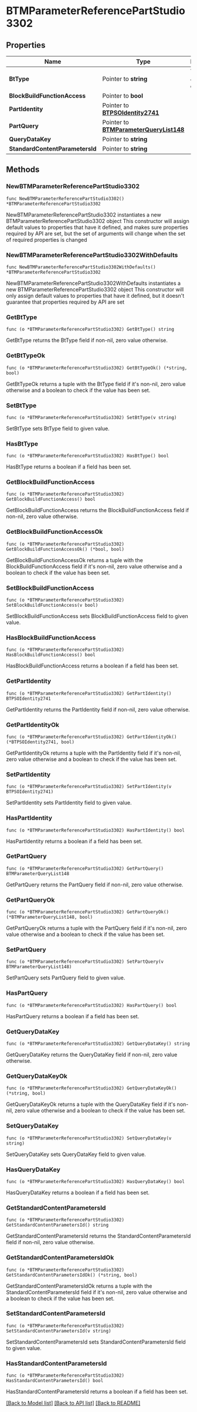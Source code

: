 # BTMParameterReferencePartStudio3302

## Properties

Name | Type | Description | Notes
------------ | ------------- | ------------- | -------------
**BtType** | Pointer to **string** | Type of JSON object. | [optional] 
**BlockBuildFunctionAccess** | Pointer to **bool** |  | [optional] 
**PartIdentity** | Pointer to [**BTPSOIdentity2741**](BTPSOIdentity2741.md) |  | [optional] 
**PartQuery** | Pointer to [**BTMParameterQueryList148**](BTMParameterQueryList148.md) |  | [optional] 
**QueryDataKey** | Pointer to **string** |  | [optional] 
**StandardContentParametersId** | Pointer to **string** |  | [optional] 

## Methods

### NewBTMParameterReferencePartStudio3302

`func NewBTMParameterReferencePartStudio3302() *BTMParameterReferencePartStudio3302`

NewBTMParameterReferencePartStudio3302 instantiates a new BTMParameterReferencePartStudio3302 object
This constructor will assign default values to properties that have it defined,
and makes sure properties required by API are set, but the set of arguments
will change when the set of required properties is changed

### NewBTMParameterReferencePartStudio3302WithDefaults

`func NewBTMParameterReferencePartStudio3302WithDefaults() *BTMParameterReferencePartStudio3302`

NewBTMParameterReferencePartStudio3302WithDefaults instantiates a new BTMParameterReferencePartStudio3302 object
This constructor will only assign default values to properties that have it defined,
but it doesn't guarantee that properties required by API are set

### GetBtType

`func (o *BTMParameterReferencePartStudio3302) GetBtType() string`

GetBtType returns the BtType field if non-nil, zero value otherwise.

### GetBtTypeOk

`func (o *BTMParameterReferencePartStudio3302) GetBtTypeOk() (*string, bool)`

GetBtTypeOk returns a tuple with the BtType field if it's non-nil, zero value otherwise
and a boolean to check if the value has been set.

### SetBtType

`func (o *BTMParameterReferencePartStudio3302) SetBtType(v string)`

SetBtType sets BtType field to given value.

### HasBtType

`func (o *BTMParameterReferencePartStudio3302) HasBtType() bool`

HasBtType returns a boolean if a field has been set.

### GetBlockBuildFunctionAccess

`func (o *BTMParameterReferencePartStudio3302) GetBlockBuildFunctionAccess() bool`

GetBlockBuildFunctionAccess returns the BlockBuildFunctionAccess field if non-nil, zero value otherwise.

### GetBlockBuildFunctionAccessOk

`func (o *BTMParameterReferencePartStudio3302) GetBlockBuildFunctionAccessOk() (*bool, bool)`

GetBlockBuildFunctionAccessOk returns a tuple with the BlockBuildFunctionAccess field if it's non-nil, zero value otherwise
and a boolean to check if the value has been set.

### SetBlockBuildFunctionAccess

`func (o *BTMParameterReferencePartStudio3302) SetBlockBuildFunctionAccess(v bool)`

SetBlockBuildFunctionAccess sets BlockBuildFunctionAccess field to given value.

### HasBlockBuildFunctionAccess

`func (o *BTMParameterReferencePartStudio3302) HasBlockBuildFunctionAccess() bool`

HasBlockBuildFunctionAccess returns a boolean if a field has been set.

### GetPartIdentity

`func (o *BTMParameterReferencePartStudio3302) GetPartIdentity() BTPSOIdentity2741`

GetPartIdentity returns the PartIdentity field if non-nil, zero value otherwise.

### GetPartIdentityOk

`func (o *BTMParameterReferencePartStudio3302) GetPartIdentityOk() (*BTPSOIdentity2741, bool)`

GetPartIdentityOk returns a tuple with the PartIdentity field if it's non-nil, zero value otherwise
and a boolean to check if the value has been set.

### SetPartIdentity

`func (o *BTMParameterReferencePartStudio3302) SetPartIdentity(v BTPSOIdentity2741)`

SetPartIdentity sets PartIdentity field to given value.

### HasPartIdentity

`func (o *BTMParameterReferencePartStudio3302) HasPartIdentity() bool`

HasPartIdentity returns a boolean if a field has been set.

### GetPartQuery

`func (o *BTMParameterReferencePartStudio3302) GetPartQuery() BTMParameterQueryList148`

GetPartQuery returns the PartQuery field if non-nil, zero value otherwise.

### GetPartQueryOk

`func (o *BTMParameterReferencePartStudio3302) GetPartQueryOk() (*BTMParameterQueryList148, bool)`

GetPartQueryOk returns a tuple with the PartQuery field if it's non-nil, zero value otherwise
and a boolean to check if the value has been set.

### SetPartQuery

`func (o *BTMParameterReferencePartStudio3302) SetPartQuery(v BTMParameterQueryList148)`

SetPartQuery sets PartQuery field to given value.

### HasPartQuery

`func (o *BTMParameterReferencePartStudio3302) HasPartQuery() bool`

HasPartQuery returns a boolean if a field has been set.

### GetQueryDataKey

`func (o *BTMParameterReferencePartStudio3302) GetQueryDataKey() string`

GetQueryDataKey returns the QueryDataKey field if non-nil, zero value otherwise.

### GetQueryDataKeyOk

`func (o *BTMParameterReferencePartStudio3302) GetQueryDataKeyOk() (*string, bool)`

GetQueryDataKeyOk returns a tuple with the QueryDataKey field if it's non-nil, zero value otherwise
and a boolean to check if the value has been set.

### SetQueryDataKey

`func (o *BTMParameterReferencePartStudio3302) SetQueryDataKey(v string)`

SetQueryDataKey sets QueryDataKey field to given value.

### HasQueryDataKey

`func (o *BTMParameterReferencePartStudio3302) HasQueryDataKey() bool`

HasQueryDataKey returns a boolean if a field has been set.

### GetStandardContentParametersId

`func (o *BTMParameterReferencePartStudio3302) GetStandardContentParametersId() string`

GetStandardContentParametersId returns the StandardContentParametersId field if non-nil, zero value otherwise.

### GetStandardContentParametersIdOk

`func (o *BTMParameterReferencePartStudio3302) GetStandardContentParametersIdOk() (*string, bool)`

GetStandardContentParametersIdOk returns a tuple with the StandardContentParametersId field if it's non-nil, zero value otherwise
and a boolean to check if the value has been set.

### SetStandardContentParametersId

`func (o *BTMParameterReferencePartStudio3302) SetStandardContentParametersId(v string)`

SetStandardContentParametersId sets StandardContentParametersId field to given value.

### HasStandardContentParametersId

`func (o *BTMParameterReferencePartStudio3302) HasStandardContentParametersId() bool`

HasStandardContentParametersId returns a boolean if a field has been set.


[[Back to Model list]](../README.md#documentation-for-models) [[Back to API list]](../README.md#documentation-for-api-endpoints) [[Back to README]](../README.md)


